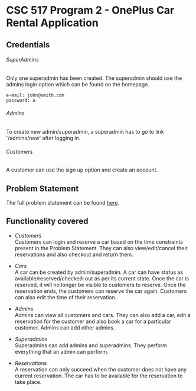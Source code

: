 # CSC 517 Program 2 - OnePlus Car Rental Application


## Credentials

###### SuperAdmins
Only one superadmin has been created. The superadmin should use the admins login option which can be found on the homepage.
```
e-mail: john@smith.com  
password: a  
```
###### Admins
To create new admin/superadmin, a superadmin has to go to link '/admins/new' after logging in.   
###### Customers
A customer can use the sign up option and create an account.
## Problem Statement
The full problem statement can be found [here](http://www.csc2.ncsu.edu/faculty/efg/517/f17/www/homework/program2.html).

## Functionality covered
* _Customers_  
Customers can login and reserve a car based on the time constraints present in the Problem Statement. They can also view/edit/cancel their reservations and also checkout and return them.  


* _Cars_  
A car can be created by admin/superadmin. A car can have status as available/reserved/checked-out as per its current state. Once the car is reserved, it will no longer be visible to customers to reserve. Once the reservation ends, the customers can reserve the car again. Customers can also edit the time of their reservation.


* _Admins_  
Admins can view all customers and cars. They can also add a car, edit a reservation for the customer and also book a car for a particular customer. Admins can add other admins.


* _Superadmins_  
Superadmins can add admins and superadmins. They perform everything that an admin can perform.


* _Reservations_  
A reservation can only succeed when the customer does not have any current reservation. The car has to be available for the reservation to take place.
